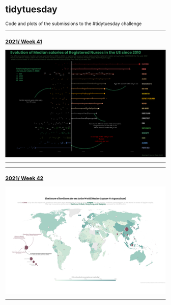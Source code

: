 # tidytuesday
Code and plots of the submissions to the #tidytuesday challenge

***

### [2021/ Week 41](https://github.com/guigui351/tidytuesday/tree/master/2021/2021-Week41/) 
![./2021/2021-Week41/plots/nursesUS.png](https://raw.githubusercontent.com/guigui351/tidytuesday/master/2021/2021-Week41/plots/nursesUS.png)

***

***

### [2021/ Week 42](https://github.com/guigui351/tidytuesday/tree/master/2021/2021-Week41/) 
![./2021/2021-Week42/plots/global_fishing.png](https://raw.githubusercontent.com/guigui351/tidytuesday/master/2021/2021-Week42/plots/global_fishing.png)

***
